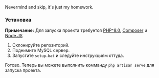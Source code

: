 Nevermind and skip, it's just my homework.

### Установка

**Примечание:** Для запуска проекта требуется [PHP^8.0](https://www.php.net/), [Composer](https://getcomposer.org/) и [Node.JS](https://nodejs.org)

1. Склонируйте репозиторий.
2. Поднимите MySQL сервер.
3. Запустите `setup.bat` и следуйте инструкциям оттуда.

Готово. Теперь вы можете выполнить комманду `php artisan serve` для запуска проекта.
